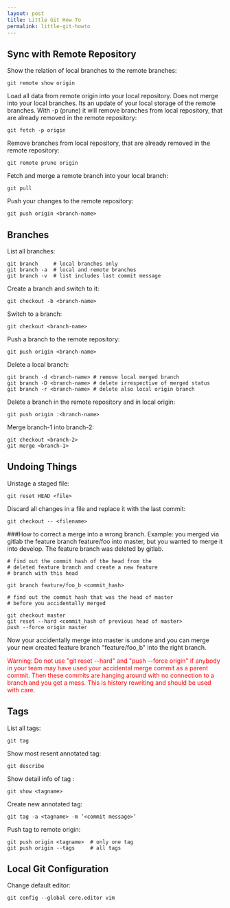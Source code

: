 ```yaml
---
layout: post
title: Little Git How To
permalink: little-git-howto
---
```


## Sync with Remote Repository
Show the relation of local branches to the remote branches:

```
git remote show origin
```

Load all data from remote origin into your local repository. Does not merge into your local branches. Its an update of your local storage of the remote branches. With -p (prune) it will remove branches from local repository, that are already removed in the remote repository:

```
git fetch -p origin
```

Remove branches from local repository, that are already removed in the remote repository:

```
git remote prune origin
```

Fetch and merge a remote branch into your local branch:

```
git pull
``` 

Push your changes to the remote repository:

```
git push origin <branch-name>
```

## Branches
List all branches:

```
git branch     # local branches only
git branch -a  # local and remote branches
git branch -v  # list includes last commit message
```

Create a branch and switch to it:

```
git checkout -b <branch-name>
```

Switch to a branch:

```
git checkout <branch-name>
```

Push a branch to the remote repository:

```
git push origin <branch-name>
```

Delete a local branch:

```
git branch -d <branch-name> # remove local merged branch
git branch -D <branch-name> # delete irrespective of merged status
git branch -r <branch-name> # delete also local origin branch
``` 

Delete a branch in the remote repository and in local origin:

```
git push origin :<branch-name>
```

Merge branch-1 into branch-2:

```
git checkout <branch-2>
git merge <branch-1>
```

## Undoing Things
Unstage a staged file:

```
git reset HEAD <file>
``` 

Discard all changes in a file and replace it with the last commit:

```
git checkout -- <filename>
```

###How to correct a merge into a wrong branch. 
Example: 
you merged via gitlab the feature branch feature/foo into master, but you wanted to merge it into develop. The feature branch was deleted by gitlab.

```
# find out the commit hash of the head from the 
# deleted feature branch and create a new feature 
# branch with this head

git branch feature/foo_b <commit_hash>

# find out the commit hash that was the head of master
# before you accidentally merged

git checkout master
git reset --hard <commit_hash of previous head of master>
push --force origin master
```

Now your accidentally merge into master is undone and you can merge your new created feature branch "feature/foo_b" into the right branch.

<font color='red'>
Warning:
Do not use "git reset --hard" and "push --force origin" if anybody in your team may have used your accidental merge commit as a parent commit. Then these commits are hanging around with no connection to a branch and you get a mess. This is history rewriting and should be used with care.
</font>

## Tags
List all tags:

```
git tag
```

Show most resent annotated tag:

```
git describe
```

Show detail info of tag <tagname>:

```
git show <tagname>
```

Create new annotated tag:

```
git tag -a <tagname> -m ’<commit message>’
```

Push tag to remote origin:

```
git push origin <tagname>  # only one tag	
git push origin --tags     # all tags
```

## Local Git Configuration

Change default editor:

```
git config --global core.editor vim
```

